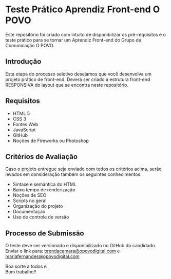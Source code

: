 # Teste Prático Aprendiz Front-end O POVO
Este repositório foi criado com intuito de disponibilizar os pré-requisitos e o teste prático para se tornar um Aprendiz Front-end do Grupo de Comunicação O POVO.

## Introdução

Esta etapa do processo seletivo desejamos que você desenvolva um projeto prático de front-end. 
Deverá ser criado a estrutura front-end RESPONSIVA do layout que se encontra neste repositório.

## Requisitos

- HTML 5
- CSS 3
- Fontes Web 
- JavaScript 
- GitHub
- Noções de Fireworks ou Photoshop

## Critérios de Avaliação 

Caso o projeto entregue seja enviado com todos os critérios acima, 
serão levados em consideração também os seguintes conhecimentos:

- Sintaxe e semântica do HTML
- Baixo tempo de renderização
- Noções de SEO
- Scripts no geral
- Organização do projeto
- Documentação
- Uso de controle de versão

## Processo de Submissão

O teste deve ser versionado e disponibilizado no GitHub do candidado.<br />
Enviar o link para: brendacamara@opovodigital.com e mariafernandes@opovodigital.com<br />

Boa sorte a todos e<br />
Bom trabalho!!
